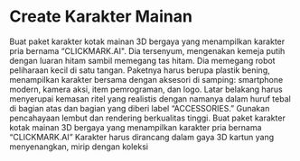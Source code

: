 # Create Karakter Mainan
Buat paket karakter kotak mainan 3D bergaya yang menampilkan karakter pria bernama “CLICKMARK.AI". Dia tersenyum, mengenakan kemeja putih dengan luaran hitam sambil memegang tas hitam. Dia memegang robot peliharaan kecil di satu tangan. Paketnya harus berupa plastik bening, menampilkan karakter bersama dengan aksesori di samping: smartphone modern, kamera aksi, item pemrograman, dan logo. Latar belakang harus menyerupai kemasan ritel yang realistis dengan namanya dalam huruf tebal di bagian atas dan bagian yang diberi label “ACCESSORIES.” Gunakan pencahayaan lembut dan rendering berkualitas tinggi. Buat paket karakter kotak mainan 3D bergaya yang menampilkan karakter pria bernama “CLICKMARK.AI” Karakter harus dirancang dalam gaya 3D kartun yang menyenangkan, mirip dengan koleksi
